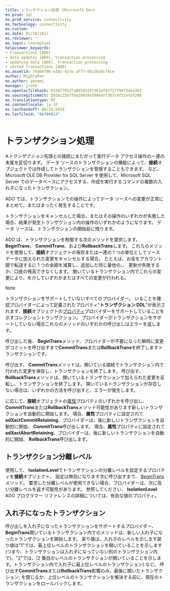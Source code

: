 ```yaml
---
title: トランザクション処理 |Microsoft Docs
ms.prod: sql
ms.prod_service: connectivity
ms.technology: connectivity
ms.custom: ''
ms.date: 01/19/2017
ms.reviewer: ''
ms.topic: conceptual
helpviewer_keywords:
- transactions [ADO]
- data updates [ADO], transaction processing
- updating data [ADO], transaction processing
- nested transactions [ADO]
ms.assetid: 74ab6706-e2dc-42cb-af77-dbc58a9cf4ce
author: MightyPen
ms.author: genemi
manager: jroth
ms.openlocfilehash: 032677452fa80502d37383af8172ff9475dea363
ms.sourcegitcommit: 3026c22b7fba19059a769ea5f367c4f51efaf286
ms.translationtype: MT
ms.contentlocale: ja-JP
ms.lasthandoff: 06/15/2019
ms.locfileid: "66704813"
---
```

# <a name="transaction-processing"></a>トランザクション処理
A*トランザクション*先頭との接続にまたがって実行データ アクセス操作の一連の末尾を区切ります。 データ ソースのトランザクションの機能によって、**接続**オブジェクトでは作成してトランザクションを管理することもできます。 など、Microsoft OLE DB Provider for SQL Server を使用して、Microsoft SQL Server でのデータベースにアクセスする、作成を実行するコマンドの複数の入れ子になったトランザクション。  
  
 ADO では、トランザクションでの操作によってデータ ソースへの変更が正常にまとめて、またはまったく発生することです。  
  
 トランザクションをキャンセルした場合、またはその操作のいずれかが失敗した場合、結果が発生トランザクション内の操作のいずれかのようになります。 データ ソースは、トランザクションの開始前に残ります。  
  
 ADO は、トランザクションを制御する次のメソッドを提供します。**BeginTrans**、 **CommitTrans**、および**RollbackTrans**します。 これらのメソッドを使用して、**接続**オブジェクトの保存または一連の 1 つの単位としてソース データに加えられた変更をキャンセルする場合。 たとえば、お金をアカウント間で転送するに 1 つの金額を減算し、追加した同じ量他の。、 更新が失敗するか、口座の残高できなくします。 開いているトランザクション内でこれらの変更により、を介していずれかまたはすべての変更が行われる。  
  
> [!NOTE]
>  トランザクションをサポートしていないすべてのプロバイダー。 いることを確認プロバイダーによって定義されたプロパティ"**トランザクション DDL**"が表示されます、**接続**オブジェクトの[プロパティ](../../../ado/reference/ado-api/properties-collection-ado.md)プロバイダーをサポートしていることを示すコレクショントランザクション。 プロバイダーがトランザクションをサポートしていない場合これらのメソッドのいずれかの呼び出しはエラーを返します。  
  
 呼び出した後、 **BeginTrans**メソッド、プロバイダーが不要になった瞬時に変更がコミットを呼び出すまで**CommitTrans**または**RollbackTrans**を終了しますトランザクションです。  
  
 呼び出す、 **CommitTrans**メソッドは、開いている接続でトランザクション内で行われた変更を保存し、トランザクションを終了します。 呼び出す、 **RollbackTrans**メソッドは、開いているトランザクションで加えられた変更を反転し、トランザクションを終了します。 開いているトランザクションが存在しない場合は、いずれかの方法を呼び出すと、エラーが発生します。  
  
 に応じて、**接続**オブジェクトの[属性](../../../ado/reference/ado-api/attributes-property-ado.md)プロパティのいずれかを呼び出し、 **CommitTrans**または**RollbackTrans**メソッド可能性があります新しいトランザクションを自動的に開始します。 場合、**属性**プロパティに設定されて**adXactCommitRetaining**、プロバイダーは、後に新しいトランザクションを自動的に開始、 **CommitTrans**呼び出します。 場合、**属性**プロパティに設定されて**adXactAbortRetaining**、プロバイダーは、後に新しいトランザクションを自動的に開始、 **RollbackTrans**呼び出します。  
  
## <a name="transaction-isolation-level"></a>トランザクション分離レベル  
 使用して、 **IsolationLevel**でトランザクションの分離レベルを設定するプロパティを**接続**オブジェクト。 設定は無効になります次に呼び出すまで、 [BeginTrans](../../../ado/reference/ado-api/begintrans-committrans-and-rollbacktrans-methods-ado.md)メソッド。 要求した分離レベルが使用できない場合、プロバイダーは、次に高い分離レベルを返す可能性があります。 参照してください、 **IsolationLevel** ADO プログラマー リファレンスの詳細については、有効な値のプロパティ。  
  
## <a name="nested-transactions"></a>入れ子になったトランザクション  
 呼び出しを入れ子になったトランザクションをサポートするプロバイダー、 **BeginTrans**開いているトランザクション内でのメソッドは、新しい入れ子になったトランザクションを開始します。 戻り値は、入れ子のレベルを示します戻り値は"1"では、最上位レベルのトランザクションを開いていることを示します (つまり、トランザクションは入れ子になっていない別のトランザクション内で)、"2"では、(2 番目のレベルのトランザクションが開いていることを示します。トランザクション内で入れ子に最上位レベルのトランザクション) など。 呼び出す**CommitTrans**または**RollbackTrans**影響のみ、最後に開いたトランザクション; を閉じるか、上位レベルのトランザクションを解決する前に、現在のトランザクションをロールバックします。
